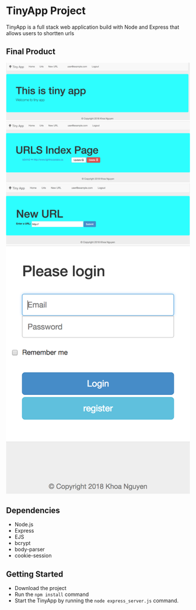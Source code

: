 # TinyApp Project
TinyApp is a full stack web application build with Node and Express that allows users to shortten urls

## Final Product
!["This is the app home screen"](01-HomeScreen.png)
!["All URL(s) created by this specific logged in user"](02-URLs-ForLoggedInUser.png)
!["Use this page to add a new URL"](03-CreateURL.png)
!["User Login or New User Registration page"](04-LoginPage.png)

## Dependencies
- Node.js
- Express
- EJS
- bcrypt
- body-parser
- cookie-session

## Getting Started
- Download the project
- Run the `npm install` command
- Start the TinyApp by running the `node express_server.js` command.

